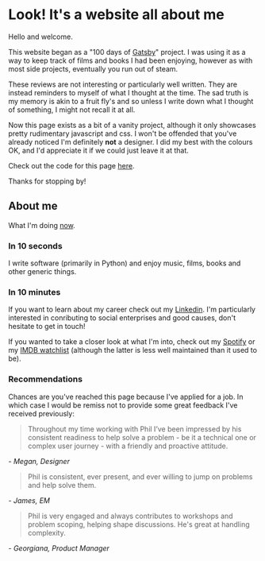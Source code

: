 # Look! It&apos;s a website all about me
Hello and welcome.

This website began as a "100 days of
[Gatsby](https://www.gatsbyjs.org/blog/tags/100-days-of-gatsby/)"
project. I was using it as a way to keep track of films and books I had been
enjoying, however as with most side projects, eventually you run out of steam.

These reviews are not interesting or particularly well written. They are
instead reminders to myself of what I thought at the time. The sad truth is my
memory is akin to a fruit fly's and so unless I write down what I thought of
something, I might not recall it at all.

Now this page exists as a bit of a vanity project, although it only showcases
pretty rudimentary javascript and css. I won't be offended that you've already
noticed I'm definitely **not** a designer. I did my best with the colours OK,
and I'd appreciate it if we could just leave it at that.

Check out the code for this page [here](https://github.com/Phil-Barber/phil-barber/).

Thanks for stopping by!

## About me
What I'm doing [now](/now).

### In 10 seconds
I write software (primarily in Python) and enjoy music, films, books and other
generic things.

### In 10 minutes
If you want to learn about my career check out my
[Linkedin](https://uk.linkedin.com/in/philip-barber-827581b1?).  I'm
particularly interested in conributing to social enterprises and good causes,
don't hesitate to get in touch!

If you wanted to take a closer look at what I'm into, check out my
[Spotify](https://open.spotify.com/user/phil12321?si=lSLEs-7NTIKbVMVWTP-LBA)
or my
[IMDB watchlist](https://www.imdb.com/user/ur46443696/watchlist?ref_=nv_usr_wl_all_0)
(although the latter is less well maintained than it used to be).


### Recommendations

Chances are you've reached this page because I've applied for a job. In which
case I would be remiss not to provide some great feedback I've received
previously:


> Throughout my time working with Phil I’ve been impressed by his consistent
> readiness to help solve a problem - be it a technical one or complex user
> journey - with a friendly and proactive attitude.

*- Megan, Designer*

> Phil is consistent, ever present, and ever willing to jump on problems and
> help solve them.

*- James, EM*

> Phil is very engaged and always contributes to workshops and problem
> scoping, helping shape discussions. He's great at handling complexity.

*- Georgiana, Product Manager*

